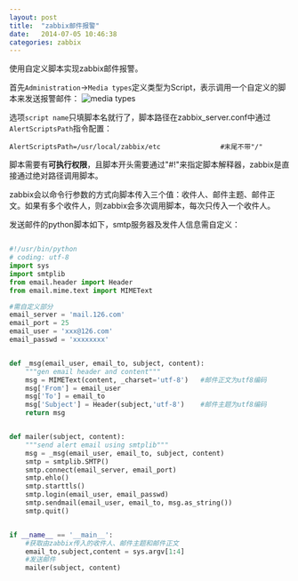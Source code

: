```yaml
---
layout: post
title:  "zabbix邮件报警"
date:   2014-07-05 10:46:38
categories: zabbix
---
```


使用自定义脚本实现zabbix邮件报警。

首先`Administration`->`Media types`定义类型为Script，表示调用一个自定义的脚本来发送报警邮件：
![media types]({{site.baseurl}}/static/images/zabbix_email_alert_mediatypes.png)

选项`script name`只填脚本名就行了，脚本路径在zabbix_server.conf中通过`AlertScriptsPath`指令配置：

```
AlertScriptsPath=/usr/local/zabbix/etc               #末尾不带"/"
```
脚本需要有<b>可执行权限</b>，且脚本开头需要通过"#!"来指定脚本解释器，zabbix是直接通过绝对路径调用脚本。

zabbix会以命令行参数的方式向脚本传入三个值：收件人、邮件主题、邮件正文。如果有多个收件人，则zabbix会多次调用脚本，每次只传入一个收件人。

发送邮件的python脚本如下，smtp服务器及发件人信息需自定义：

```python

#!/usr/bin/python
# coding: utf-8
import sys
import smtplib
from email.header import Header
from email.mime.text import MIMEText

#需自定义部分
email_server = 'mail.126.com'
email_port = 25
email_user = 'xxx@126.com'
email_passwd = 'xxxxxxxx'


def _msg(email_user, email_to, subject, content):
    """gen email header and content"""
    msg = MIMEText(content, _charset='utf-8')   #邮件正文为utf8编码
    msg['From'] = email_user
    msg['To'] = email_to
    msg['Subject'] = Header(subject,'utf-8')    #邮件主题为utf8编码
    return msg


def mailer(subject, content):
    """send alert email using smtplib"""
    msg = _msg(email_user, email_to, subject, content)
    smtp = smtplib.SMTP()
    smtp.connect(email_server, email_port)
    smtp.ehlo()
    smtp.starttls()
    smtp.login(email_user, email_passwd)
    smtp.sendmail(email_user, email_to, msg.as_string())
    smtp.quit()


if __name__ == '__main__':
    #获取由zabbix传入的收件人、邮件主题和邮件正文
    email_to,subject,content = sys.argv[1:4]
    #发送邮件
    mailer(subject, content)
```
